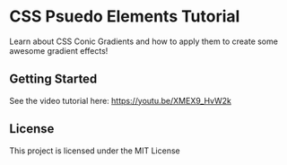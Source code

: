 # CSS Psuedo Elements Tutorial

Learn about CSS Conic Gradients and how to apply them to create some awesome gradient effects! 

## Getting Started

See the video tutorial here: https://youtu.be/XMEX9_HvW2k

## License

This project is licensed under the MIT License